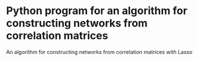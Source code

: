 # Python program for an algorithm for constructing networks from correlation matrices
An algorithm for constructing networks from correlation matrices with Lasso
